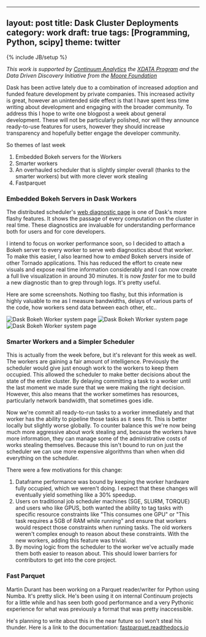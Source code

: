 
---
layout: post
title: Dask Cluster Deployments
category: work
draft: true
tags: [Programming, Python, scipy]
theme: twitter
---
{% include JB/setup %}

*This work is supported by [Continuum Analytics](http://continuum.io)
the [XDATA Program](http://www.darpa.mil/program/XDATA)
and the Data Driven Discovery Initiative from the [Moore
Foundation](https://www.moore.org/)*

Dask has been active lately due to a combination of increased adoption and
funded feature development by private companies.  This increased activity
is great, however an unintended side effect is that I have spent less time
writing about development and engaging with the broader community.  To address
this I hope to write one blogpost a week about general development.  These will
not be particularly polished, nor will they announce ready-to-use features for
users, however they should increase transparency and hopefully better engage
the developer community.

So themes of last week

1.  Embedded Bokeh servers for the Workers
2.  Smarter workers
3.  An overhauled scheduler that is slightly simpler overall (thanks to the
    smarter workers) but with more clever work stealing
4.  Fastparquet


### Embedded Bokeh Servers in Dask Workers

The distributed scheduler's [web diagnostic
page](http://distributed.readthedocs.io/en/latest/web.html) is one of Dask's
more flashy features.  It shows the passage of every computation on the cluster
in real time.  These diagnostics are invaluable for understanding performance
both for users and for core developers.

I intend to focus on worker performance soon, so I decided to attach a Bokeh
server to every worker to serve web diagnostics about that worker.  To make
this easier, I also learned how to *embed* Bokeh servers inside of other
Tornado applications.  This has reduced the effort to create new visuals and
expose real time information considerably and I can now create a full live
visualization in around 30 minutes.  It is now *faster* for me to build
a new diagnostic than to grep through logs.  It's pretty useful.

Here are some screenshots.  Nothing too flashy, but this information is highly
valuable to me as I measure bandwidths, delays of various parts of the code,
how workers send data between each other, etc..

<img src="{{ BASE_PATH }}/images/bokeh-worker-system.png"
     alt="Dask Bokeh Worker system page">
<img src="{{ BASE_PATH }}/images/bokeh-worker-main.png"
     alt="Dask Bokeh Worker system page">
<img src="{{ BASE_PATH }}/images/bokeh-worker-crossfilter.png"
     alt="Dask Bokeh Worker system page">


### Smarter Workers and a Simpler Scheduler

This is actually from the week before, but it's relevant for this week as well.
The workers are gaining a fair amount of intelligence.  Previously the
scheduler would give just enough work to the workers to keep them occupied.
This allowed the scheduler to make better decisions about the state of the
entire cluster.  By delaying committing a task to a worker until the last
moment we made sure that we were making the right decision.  However, this also
means that the worker sometimes has resources, particularly network bandwidth,
that sometimes goes idle.

Now we're commit all ready-to-run tasks to a worker immediately and that worker
has the ability to pipeline those tasks as it sees fit.  This is better locally
but slightly worse globally.  To counter balance this we're now being much more
aggressive about work stealing and, because the workers have more information,
they can manage some of the administrative costs of works stealing themselves.
Because this isn't bound to run on just the scheduler we can use more expensive
algorithms than when when did everything on the scheduler.

There were a few motivations for this change:

1.  Dataframe performance was bound by keeping the worker hardware fully
    occupied, which we weren't doing.  I expect that these changes will
    eventually yield something like a 30% speedup.
2.  Users on traditional job scheduler machines (SGE, SLURM, TORQUE) and users
    who like GPUS, both wanted the ability to tag tasks with specific resource
    constraints like "This consumes one GPU" or "This task requires a 5GB of RAM
    while running" and ensure that workers would respect those constraints when
    running tasks.  The old workers weren't complex enough to reason about these
    constraints.  With the new workers, adding this feature was trivial.
3.  By moving logic from the scheduler to the worker we've actually made them
    both easier to reason about.  This should lower barriers for contributors
    to get into the core project.


### Fast Parquet

Martin Durant has been working on a Parquet reader/writer for Python using
Numba.   It's pretty slick.  He's been using it on internal Continuum projects
for a little while and has seen both good performance and a very Pythonic
experience for what was previously a format that was pretty inaccessible.

He's planning to write about this in the near future so I won't steal his
thunder.  Here is a link to the documentation:
[fastparquet.readthedocs.io](https://fastparquet.readthedocs.io/en/latest/)
